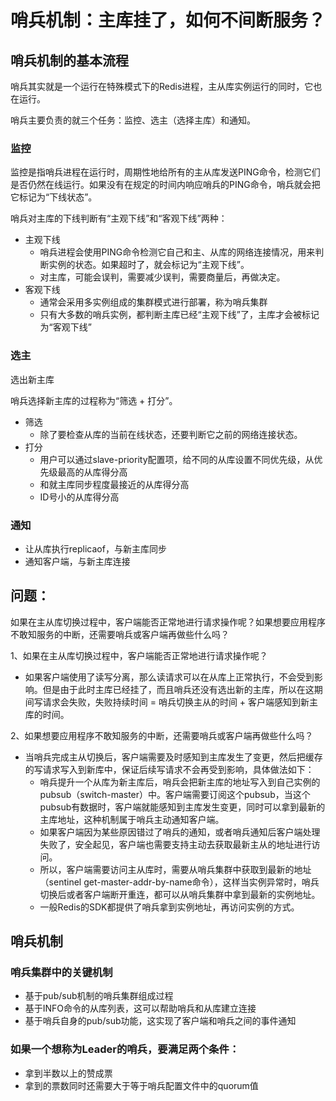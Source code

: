 # 哨兵机制：主库挂了，如何不间断服务？

## 哨兵机制的基本流程
哨兵其实就是一个运行在特殊模式下的Redis进程，主从库实例运行的同时，它也在运行。

哨兵主要负责的就三个任务：监控、选主（选择主库）和通知。

### 监控
监控是指哨兵进程在运行时，周期性地给所有的主从库发送PING命令，检测它们是否仍然在线运行。如果没有在规定的时间内响应哨兵的PING命令，哨兵就会把它标记为“下线状态”。

哨兵对主库的下线判断有“主观下线”和“客观下线”两种：
* 主观下线
    - 哨兵进程会使用PING命令检测它自己和主、从库的网络连接情况，用来判断实例的状态。如果超时了，就会标记为“主观下线”。
    - 对主库，可能会误判，需要减少误判，需要商量后，再做决定。
* 客观下线
    - 通常会采用多实例组成的集群模式进行部署，称为哨兵集群
    - 只有大多数的哨兵实例，都判断主库已经“主观下线”了，主库才会被标记为“客观下线”


### 选主
选出新主库

哨兵选择新主库的过程称为“筛选 + 打分”。
* 筛选
    - 除了要检查从库的当前在线状态，还要判断它之前的网络连接状态。
* 打分
    - 用户可以通过slave-priority配置项，给不同的从库设置不同优先级，从优先级最高的从库得分高
    - 和就主库同步程度最接近的从库得分高
    - ID号小的从库得分高


### 通知
* 让从库执行replicaof，与新主库同步
* 通知客户端，与新主库连接

 ## 问题：
如果在主从库切换过程中，客户端能否正常地进行请求操作呢？如果想要应用程序不敢知服务的中断，还需要哨兵或客户端再做些什么吗？

1、如果在主从库切换过程中，客户端能否正常地进行请求操作呢？
* 如果客户端使用了读写分离，那么读请求可以在从库上正常执行，不会受到影响。但是由于此时主库已经挂了，而且哨兵还没有选出新的主库，所以在这期间写请求会失败，失败持续时间 = 哨兵切换主从的时间 + 客户端感知到新主库的时间。

2、如果想要应用程序不敢知服务的中断，还需要哨兵或客户端再做些什么吗？
* 当哨兵完成主从切换后，客户端需要及时感知到主库发生了变更，然后把缓存的写请求写入到新库中，保证后续写请求不会再受到影响，具体做法如下：
    - 哨兵提升一个从库为新主库后，哨兵会把新主库的地址写入到自己实例的pubsub（switch-master）中。客户端需要订阅这个pubsub，当这个pubsub有数据时，客户端就能感知到主库发生变更，同时可以拿到最新的主库地址，这种机制属于哨兵主动通知客户端。
    - 如果客户端因为某些原因错过了哨兵的通知，或者哨兵通知后客户端处理失败了，安全起见，客户端也需要支持主动去获取最新主从的地址进行访问。
    - 所以，客户端需要访问主从库时，需要从哨兵集群中获取到最新的地址（sentinel get-master-addr-by-name命令），这样当实例异常时，哨兵切换后或者客户端断开重连，都可以从哨兵集群中拿到最新的实例地址。
    - 一般Redis的SDK都提供了哨兵拿到实例地址，再访问实例的方式。


## 哨兵机制

### 哨兵集群中的关键机制
* 基于pub/sub机制的哨兵集群组成过程
* 基于INFO命令的从库列表，这可以帮助哨兵和从库建立连接
* 基于哨兵自身的pub/sub功能，这实现了客户端和哨兵之间的事件通知

### 如果一个想称为Leader的哨兵，要满足两个条件：
* 拿到半数以上的赞成票
* 拿到的票数同时还需要大于等于哨兵配置文件中的quorum值



